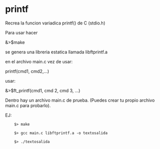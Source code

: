 # printf
Recrea la funcion variadica printf() de C (stdio.h)


Para usar hacer 

&>$make

se genera una libreria estatica llamada libftprintf.a

en el archivo main.c vez de usar:

printf(cmd1, cmd2,...) 

usar:

&>$ft_printf(cmd1, cmd 2, cmd 3, ...)

Dentro hay un archivo main.c de prueba.
(Puedes crear tu propio archivo main.c para probarlo).

EJ:

        $> make

        $> gcc main.c libftprintf.a -o textosalida

        $> ./textosalida

